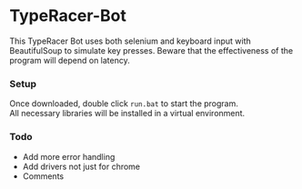 # TypeRacer-Bot
This TypeRacer Bot uses both selenium and keyboard input with BeautifulSoup to simulate key presses. Beware that the effectiveness of the program will depend on latency.

### Setup
Once downloaded, double click `run.bat` to start the program.  
All necessary libraries will be installed in a virtual environment.  

### Todo
- Add more error handling
- Add drivers not just for chrome
- Comments
